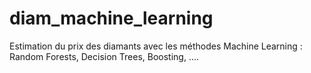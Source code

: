 # diam_machine_learning
Estimation du prix des diamants avec les méthodes Machine Learning : Random Forests, Decision Trees, Boosting, ....
